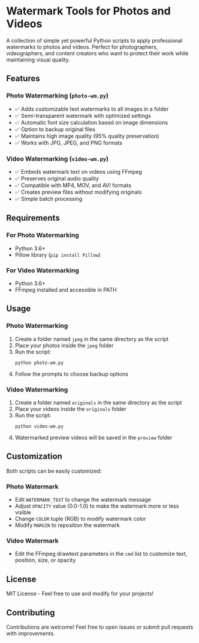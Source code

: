 # Watermark Tools for Photos and Videos

A collection of simple yet powerful Python scripts to apply professional watermarks to photos and videos. Perfect for photographers, videographers, and content creators who want to protect their work while maintaining visual quality.

## Features

### Photo Watermarking (`photo-wm.py`)
- ✅ Adds customizable text watermarks to all images in a folder
- ✅ Semi-transparent watermark with optimized settings
- ✅ Automatic font size calculation based on image dimensions
- ✅ Option to backup original files
- ✅ Maintains high image quality (95% quality preservation)
- ✅ Works with JPG, JPEG, and PNG formats

### Video Watermarking (`video-wm.py`)
- ✅ Embeds watermark text on videos using FFmpeg
- ✅ Preserves original audio quality
- ✅ Compatible with MP4, MOV, and AVI formats
- ✅ Creates preview files without modifying originals
- ✅ Simple batch processing

## Requirements

### For Photo Watermarking
- Python 3.6+
- Pillow library (`pip install Pillow`)

### For Video Watermarking
- Python 3.6+
- FFmpeg installed and accessible in PATH

## Usage

### Photo Watermarking

1. Create a folder named `jpeg` in the same directory as the script
2. Place your photos inside the `jpeg` folder
3. Run the script:
   ```
   python photo-wm.py
   ```
4. Follow the prompts to choose backup options

### Video Watermarking

1. Create a folder named `originals` in the same directory as the script
2. Place your videos inside the `originals` folder
3. Run the script:
   ```
   python video-wm.py
   ```
4. Watermarked preview videos will be saved in the `preview` folder

## Customization

Both scripts can be easily customized:

### Photo Watermark
- Edit `WATERMARK_TEXT` to change the watermark message
- Adjust `OPACITY` value (0.0-1.0) to make the watermark more or less visible
- Change `COLOR` tuple (RGB) to modify watermark color
- Modify `MARGIN` to reposition the watermark

### Video Watermark
- Edit the FFmpeg drawtext parameters in the `cmd` list to customize text, position, size, or opacity

## License

MIT License - Feel free to use and modify for your projects!

## Contributing

Contributions are welcome! Feel free to open issues or submit pull requests with improvements.

